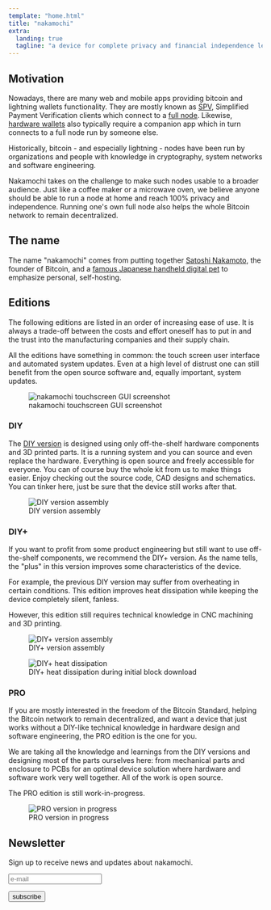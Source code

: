 ```yaml
---
template: "home.html"
title: "nakamochi"
extra:
  landing: true
  tagline: "a device for complete privacy and financial independence leveraging bitcoin and lightning networks"
---
```

## Motivation

Nowadays, there are many web and mobile apps providing bitcoin and lightning wallets
functionality. They are mostly known as [SPV], Simplified Payment Verification clients
which connect to a [full node]. Likewise, [hardware wallets] also typically require
a companion app which in turn connects to a full node run by someone else.

Historically, bitcoin - and especially lightning - nodes have been run by
organizations and people with knowledge in cryptography, system networks and
software engineering.

Nakamochi takes on the challenge to make such nodes usable to a broader audience.
Just like a coffee maker or a microwave oven, we believe anyone should be able
to run a node at home and reach 100% privacy and independence. Running one's own
full node also helps the whole Bitcoin network to remain decentralized.

[SPV]: https://developer.bitcoin.org/devguide/operating_modes.html#simplified-payment-verification-spv
[full node]: https://bitcoin.org/en/full-node#what-is-a-full-node
[hardware wallets]: https://bitcoin.org/en/wallets/hardware/

## The name

The name "nakamochi" comes from putting together [Satoshi Nakamoto], the founder
of Bitcoin, and a
[famous Japanese handheld digital pet](https://en.wikipedia.org/wiki/Tamagotchi)
to emphasize personal, self-hosting.

[Satoshi Nakamoto]: https://en.bitcoin.it/wiki/Satoshi_Nakamoto

## Editions

The following editions are listed in an order of increasing ease of use.
It is always a trade-off between the costs and effort oneself has to put
in and the trust into the manufacturing companies and their supply chain.

<div class="text-media-card">
  <div class="card-text">

All the editions have something in common: the touch screen user interface and
automated system updates. Even at a high level of distrust one can still benefit
from the open source software and, equally important, system updates.

  </div>
  <figure class="card-media screenshot">
    <img src="/assets/ngui-screenshot.png" alt="nakamochi touchscreen GUI screenshot">
    <figcaption>nakamochi touchscreen GUI screenshot</figcaption>
  </figure>
</div>

### DIY

<div class="text-media-card">
  <div class="card-text">

The [DIY version](https://git.qcode.ch/nakamochi/3d#diy-version-fff) is designed using
only off-the-shelf hardware components and 3D printed parts. It is a running system
and you can source and even replace the hardware. Everything is open source and freely
accessible for everyone. You can of course buy the whole kit from us to make things easier.
Enjoy checking out the source code, CAD designs and schematics. You can tinker here, just
be sure that the device still works after that.

  </div>
  <figure class="card-media bogen">
    <img src="/assets/diy-assembly.png" alt="DIY version assembly">
    <figcaption>DIY version assembly</figcaption>
  </figure>
</div>

### DIY+

<div class="text-media-card">
  <div class="card-text">

If you want to profit from some product engineering but still want to use
off-the-shelf components, we recommend the DIY+ version. As the name tells,
the "plus" in this version improves some characteristics of the device.

For example, the previous DIY version may suffer from overheating in certain
conditions. This edition improves heat dissipation while keeping the device
completely silent, fanless.

However, this edition still requires technical knowledge in CNC machining
and 3D printing.

  </div>
  <div class="card-media">
    <figure class="bogen">
      <img src="/assets/diyplus-assembly.png" alt="DIY+ version assembly">
      <figcaption>DIY+ version assembly</figcaption>
    </figure>
    <figure>
      <img src="/assets/ir1166.jpg" alt="DIY+ heat dissipation">
      <figcaption>DIY+ heat dissipation during initial block download</figcaption>
    </figure>
  </div>
</div>

### PRO

<div class="text-media-card">
  <div class="card-text">

If you are mostly interested in the freedom of the Bitcoin Standard, helping
the Bitcoin network to remain decentralized, and want a device that just works
without a DIY-like technical knowledge in hardware design and software engineering,
the PRO edition is the one for you.

We are taking all the knowledge and learnings from the DIY versions and designing
most of the parts ourselves here: from mechanical parts and enclosure to PCBs for
an optimal device solution where hardware and software work very well together.
All of the work is open source.

The PRO edition is still work-in-progress.

  </div>
  <figure class="card-media bogen">
    <img src="/assets/pro-question-mark.png" alt="PRO version in progress">
    <figcaption>PRO version in progress</figcaption>
  </figure>
</div>

## Newsletter

Sign up to receive news and updates about nakamochi.

<form method="post" action="https://listmonk.nakamochi.io/subscription/form" class="listmonk-form">
  <input type="hidden" name="nonce">
  <input type="hidden" name="l" value="3c3bf41a-cda3-43b6-af42-452424b022df">
  <p><input type="email" name="email" placeholder="e-mail" required></p>
  <p><input type="submit" value="subscribe" /></p>
</form>
